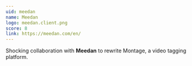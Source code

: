 ```yaml
---
uid: meedan
name: Meedan
logo: meedan.client.png
score: 8
link: https://meedan.com/en/
---
```


Shocking collaboration with **Meedan** to rewrite Montage, a video tagging platform.
